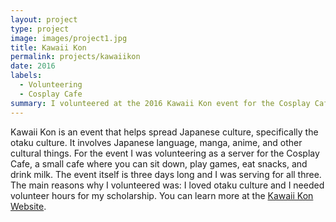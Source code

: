 ```yaml
---
layout: project
type: project
image: images/project1.jpg
title: Kawaii Kon
permalink: projects/kawaiikon
date: 2016
labels:
  - Volunteering
  - Cosplay Cafe
summary: I volunteered at the 2016 Kawaii Kon event for the Cosplay Cafe. 
---
```

Kawaii Kon is an event that helps spread Japanese culture, specifically the otaku culture. It involves Japanese language, manga, anime, and other cultural things. For the event I was volunteering as a server for the Cosplay Cafe, a small cafe where you can sit down, play games, eat snacks, and drink milk. The event itself is three days long and I was serving for all three. The main reasons why I volunteered was: I loved otaku culture and I needed volunteer hours for my scholarship.
You can learn more at the [Kawaii Kon Website](https://kawaiikon.com/).
